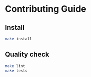 # Contributing Guide

## Install

```bash
make install
```

## Quality check

```bash
make lint
make tests
```
